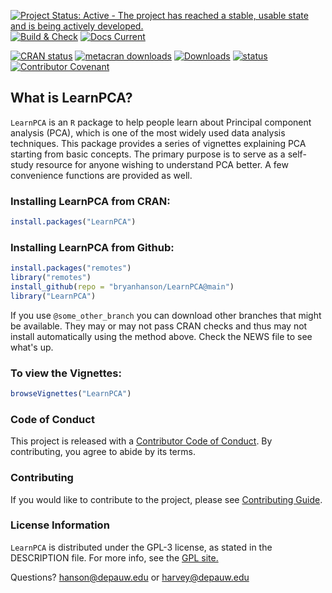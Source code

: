 [![Project Status: Active - The project has reached a stable, usable state and is being actively developed.](http://www.repostatus.org/badges/latest/active.svg)]() [![Build & Check](https://github.com/bryanhanson/LearnPCA/workflows/Build-Check/badge.svg)]() [![Docs Current](https://github.com/bryanhanson/LearnPCA/workflows/Update-Docs/badge.svg)]()

[![CRAN status](https://www.r-pkg.org/badges/version-last-release/LearnPCA)]() [![metacran downloads](https://cranlogs.r-pkg.org/badges/grand-total/LearnPCA)]() [![Downloads](https://cranlogs.r-pkg.org/badges/LearnPCA)]() [![status](https://tinyverse.netlify.com/badge/LearnPCA)]() [![Contributor Covenant](https://img.shields.io/badge/Contributor%20Covenant-2.0-4baaaa.svg)](CODE_OF_CONDUCT.md)

## What is LearnPCA?

`LearnPCA` is an `R` package to help people learn about Principal component analysis (PCA), which is one of the most widely used data analysis techniques.  This package provides a series of vignettes explaining PCA starting from basic concepts. The primary purpose is to serve as a self-study resource for anyone wishing to understand PCA better. A few convenience functions are provided as well.

### Installing LearnPCA from CRAN:

````r
install.packages("LearnPCA")
````

### Installing LearnPCA from Github:

````r
install.packages("remotes")
library("remotes")
install_github(repo = "bryanhanson/LearnPCA@main")
library("LearnPCA")
````

If you use `@some_other_branch` you can download other branches that might be available.  They may or may not pass CRAN checks and thus may not install automatically using the method above.  Check the NEWS file to see what's up.

### To view the Vignettes:

````r
browseVignettes("LearnPCA")
````

### Code of Conduct

This project is released with a [Contributor Code of Conduct](https://bryanhanson.github.io/LearndPCA/CODE_OF_CONDUCT.html).  By contributing, you agree to abide by its terms.

### Contributing

If you would like to contribute to the project, please see [Contributing Guide](https://bryanhanson.github.io/LearnPCA/CONTRIBUTING.html).

### License Information

`LearnPCA` is distributed under the GPL-3 license, as stated in the DESCRIPTION file.  For more info, see the [GPL site.](https://www.gnu.org/licenses/gpl.html)

Questions?  hanson@depauw.edu or harvey@depauw.edu
